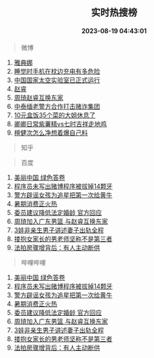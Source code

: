 <div align="center"><h2>实时热搜榜</h2><h4>2023-08-19 04:43:01</h4></div>

> 微博  

1. [雅典娜](https://s.weibo.com/weibo?q=%E9%9B%85%E5%85%B8%E5%A8%9C&t=31&band_rank=1&Refer=top)<br />
2. [睡觉时手机在枕边充电有多危险](https://s.weibo.com/weibo?q=%23%E7%9D%A1%E8%A7%89%E6%97%B6%E6%89%8B%E6%9C%BA%E5%9C%A8%E6%9E%95%E8%BE%B9%E5%85%85%E7%94%B5%E6%9C%89%E5%A4%9A%E5%8D%B1%E9%99%A9%23&t=31&band_rank=2&Refer=top)<br />
3. [中国国家太空实验室已正式运行](https://s.weibo.com/weibo?q=%23%E4%B8%AD%E5%9B%BD%E5%9B%BD%E5%AE%B6%E5%A4%AA%E7%A9%BA%E5%AE%9E%E9%AA%8C%E5%AE%A4%E5%B7%B2%E6%AD%A3%E5%BC%8F%E8%BF%90%E8%A1%8C%23&t=31&band_rank=3&Refer=top)<br />
4. [赵睿](https://s.weibo.com/weibo?q=%E8%B5%B5%E7%9D%BF&t=31&band_rank=4&Refer=top)<br />
5. [周琦赵睿互换东家](https://s.weibo.com/weibo?q=%23%E5%91%A8%E7%90%A6%E8%B5%B5%E7%9D%BF%E4%BA%92%E6%8D%A2%E4%B8%9C%E5%AE%B6%23&t=31&band_rank=5&Refer=top)<br />
6. [中泰缅老警方合作打击赌诈集团](https://s.weibo.com/weibo?q=%23%E4%B8%AD%E6%B3%B0%E7%BC%85%E8%80%81%E8%AD%A6%E6%96%B9%E5%90%88%E4%BD%9C%E6%89%93%E5%87%BB%E8%B5%8C%E8%AF%88%E9%9B%86%E5%9B%A2%23&t=31&band_rank=6&Refer=top)<br />
7. [10元盒饭35个菜的大姐休息了](https://s.weibo.com/weibo?q=%2310%E5%85%83%E7%9B%92%E9%A5%AD35%E4%B8%AA%E8%8F%9C%E7%9A%84%E5%A4%A7%E5%A7%90%E4%BC%91%E6%81%AF%E4%BA%86%23&t=31&band_rank=7&Refer=top)<br />
8. [卿卿日常紫薯精vs七时吉祥走地鸡](https://s.weibo.com/weibo?q=%23%E5%8D%BF%E5%8D%BF%E6%97%A5%E5%B8%B8%E7%B4%AB%E8%96%AF%E7%B2%BEvs%E4%B8%83%E6%97%B6%E5%90%89%E7%A5%A5%E8%B5%B0%E5%9C%B0%E9%B8%A1%23&t=31&band_rank=8&Refer=top)<br />
9. [檀健次怎么净想着爆自己料](https://s.weibo.com/weibo?q=%E6%AA%80%E5%81%A5%E6%AC%A1%E6%80%8E%E4%B9%88%E5%87%80%E6%83%B3%E7%9D%80%E7%88%86%E8%87%AA%E5%B7%B1%E6%96%99&t=31&band_rank=9&Refer=top)<br />

> 知乎  


> 百度  

1. [美丽中国 绿色答卷](https://www.baidu.com/s?wd=%E7%BE%8E%E4%B8%BD%E4%B8%AD%E5%9B%BD+%E7%BB%BF%E8%89%B2%E7%AD%94%E5%8D%B7&sa=fyb_news&rsv_dl=fyb_news)<br />
2. [程序员未写出赌博程序被拔掉14颗牙](https://www.baidu.com/s?wd=%E7%A8%8B%E5%BA%8F%E5%91%98%E6%9C%AA%E5%86%99%E5%87%BA%E8%B5%8C%E5%8D%9A%E7%A8%8B%E5%BA%8F%E8%A2%AB%E6%8B%94%E6%8E%8914%E9%A2%97%E7%89%99&sa=fyb_news&rsv_dl=fyb_news)<br />
3. [警方辟谣女孩为追星把第一次给黄牛](https://www.baidu.com/s?wd=%E8%AD%A6%E6%96%B9%E8%BE%9F%E8%B0%A3%E5%A5%B3%E5%AD%A9%E4%B8%BA%E8%BF%BD%E6%98%9F%E6%8A%8A%E7%AC%AC%E4%B8%80%E6%AC%A1%E7%BB%99%E9%BB%84%E7%89%9B&sa=fyb_news&rsv_dl=fyb_news)<br />
4. [暑期消费正火热](https://www.baidu.com/s?wd=%E6%9A%91%E6%9C%9F%E6%B6%88%E8%B4%B9%E6%AD%A3%E7%81%AB%E7%83%AD&sa=fyb_news&rsv_dl=fyb_news)<br />
5. [委员建议降低法定婚龄 官方回应](https://www.baidu.com/s?wd=%E5%A7%94%E5%91%98%E5%BB%BA%E8%AE%AE%E9%99%8D%E4%BD%8E%E6%B3%95%E5%AE%9A%E5%A9%9A%E9%BE%84+%E5%AE%98%E6%96%B9%E5%9B%9E%E5%BA%94&sa=fyb_news&rsv_dl=fyb_news)<br />
6. [周琦加入广东男篮 与赵睿互换东家](https://www.baidu.com/s?wd=%E5%91%A8%E7%90%A6%E5%8A%A0%E5%85%A5%E5%B9%BF%E4%B8%9C%E7%94%B7%E7%AF%AE+%E4%B8%8E%E8%B5%B5%E7%9D%BF%E4%BA%92%E6%8D%A2%E4%B8%9C%E5%AE%B6&sa=fyb_news&rsv_dl=fyb_news)<br />
7. [3娃非亲生男子讲述妻子出轨全程](https://www.baidu.com/s?wd=3%E5%A8%83%E9%9D%9E%E4%BA%B2%E7%94%9F%E7%94%B7%E5%AD%90%E8%AE%B2%E8%BF%B0%E5%A6%BB%E5%AD%90%E5%87%BA%E8%BD%A8%E5%85%A8%E7%A8%8B&sa=fyb_news&rsv_dl=fyb_news)<br />
8. [搂抱女家长的男老师坚称不是第三者](https://www.baidu.com/s?wd=%E6%90%82%E6%8A%B1%E5%A5%B3%E5%AE%B6%E9%95%BF%E7%9A%84%E7%94%B7%E8%80%81%E5%B8%88%E5%9D%9A%E7%A7%B0%E4%B8%8D%E6%98%AF%E7%AC%AC%E4%B8%89%E8%80%85&sa=fyb_news&rsv_dl=fyb_news)<br />
9. [法拍房骤增背后：有人主动断供](https://www.baidu.com/s?wd=%E6%B3%95%E6%8B%8D%E6%88%BF%E9%AA%A4%E5%A2%9E%E8%83%8C%E5%90%8E%EF%BC%9A%E6%9C%89%E4%BA%BA%E4%B8%BB%E5%8A%A8%E6%96%AD%E4%BE%9B&sa=fyb_news&rsv_dl=fyb_news)<br />

> 哔哩哔哩  

1. [美丽中国 绿色答卷](https://www.baidu.com/s?wd=%E7%BE%8E%E4%B8%BD%E4%B8%AD%E5%9B%BD+%E7%BB%BF%E8%89%B2%E7%AD%94%E5%8D%B7&sa=fyb_news&rsv_dl=fyb_news)<br />
2. [程序员未写出赌博程序被拔掉14颗牙](https://www.baidu.com/s?wd=%E7%A8%8B%E5%BA%8F%E5%91%98%E6%9C%AA%E5%86%99%E5%87%BA%E8%B5%8C%E5%8D%9A%E7%A8%8B%E5%BA%8F%E8%A2%AB%E6%8B%94%E6%8E%8914%E9%A2%97%E7%89%99&sa=fyb_news&rsv_dl=fyb_news)<br />
3. [警方辟谣女孩为追星把第一次给黄牛](https://www.baidu.com/s?wd=%E8%AD%A6%E6%96%B9%E8%BE%9F%E8%B0%A3%E5%A5%B3%E5%AD%A9%E4%B8%BA%E8%BF%BD%E6%98%9F%E6%8A%8A%E7%AC%AC%E4%B8%80%E6%AC%A1%E7%BB%99%E9%BB%84%E7%89%9B&sa=fyb_news&rsv_dl=fyb_news)<br />
4. [暑期消费正火热](https://www.baidu.com/s?wd=%E6%9A%91%E6%9C%9F%E6%B6%88%E8%B4%B9%E6%AD%A3%E7%81%AB%E7%83%AD&sa=fyb_news&rsv_dl=fyb_news)<br />
5. [委员建议降低法定婚龄 官方回应](https://www.baidu.com/s?wd=%E5%A7%94%E5%91%98%E5%BB%BA%E8%AE%AE%E9%99%8D%E4%BD%8E%E6%B3%95%E5%AE%9A%E5%A9%9A%E9%BE%84+%E5%AE%98%E6%96%B9%E5%9B%9E%E5%BA%94&sa=fyb_news&rsv_dl=fyb_news)<br />
6. [周琦加入广东男篮 与赵睿互换东家](https://www.baidu.com/s?wd=%E5%91%A8%E7%90%A6%E5%8A%A0%E5%85%A5%E5%B9%BF%E4%B8%9C%E7%94%B7%E7%AF%AE+%E4%B8%8E%E8%B5%B5%E7%9D%BF%E4%BA%92%E6%8D%A2%E4%B8%9C%E5%AE%B6&sa=fyb_news&rsv_dl=fyb_news)<br />
7. [3娃非亲生男子讲述妻子出轨全程](https://www.baidu.com/s?wd=3%E5%A8%83%E9%9D%9E%E4%BA%B2%E7%94%9F%E7%94%B7%E5%AD%90%E8%AE%B2%E8%BF%B0%E5%A6%BB%E5%AD%90%E5%87%BA%E8%BD%A8%E5%85%A8%E7%A8%8B&sa=fyb_news&rsv_dl=fyb_news)<br />
8. [搂抱女家长的男老师坚称不是第三者](https://www.baidu.com/s?wd=%E6%90%82%E6%8A%B1%E5%A5%B3%E5%AE%B6%E9%95%BF%E7%9A%84%E7%94%B7%E8%80%81%E5%B8%88%E5%9D%9A%E7%A7%B0%E4%B8%8D%E6%98%AF%E7%AC%AC%E4%B8%89%E8%80%85&sa=fyb_news&rsv_dl=fyb_news)<br />
9. [法拍房骤增背后：有人主动断供](https://www.baidu.com/s?wd=%E6%B3%95%E6%8B%8D%E6%88%BF%E9%AA%A4%E5%A2%9E%E8%83%8C%E5%90%8E%EF%BC%9A%E6%9C%89%E4%BA%BA%E4%B8%BB%E5%8A%A8%E6%96%AD%E4%BE%9B&sa=fyb_news&rsv_dl=fyb_news)<br />

